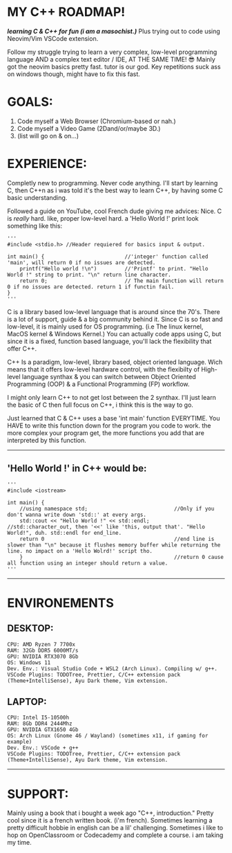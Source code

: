# MY C++ ROADMAP!
***learning C & C++ for fun (i am a masochist.)*** Plus trying out to code using Neovim/Vim VSCode extension.

Follow my struggle trying to learn a very complex, low-level programming language AND a complex text editor / IDE, AT THE SAME TIME! 😎
Mainly got the neovim basics pretty fast. tutor is our god. Key repetitions suck ass on windows though, might have to fix this fast.

# GOALS:
1. Code myself a Web Browser (Chromium-based or nah.)
2. Code myself a Video Game (2Dand/or/maybe 3D.)
3. (list will go on & on...)

# EXPERIENCE:
Completly new to programming. Never code anything. I'll start by learning C, then C++n as i was told it's the best way to learn C++, by having some C basic understanding.

Followed a guide on YouTube, cool French dude giving me advices: Nice. C is *really* hard. like, proper low-level hard. a 'Hello World !' print look something like this:

    '''
    #include <stdio.h> //Header requiered for basics input & output.

    int main() {                          //'integer' function called 'main', will return 0 if no issues are detected.
        printf("Hello world !\n")         //'Printf' to print. "Hello World !" string to print. "\n" return line character.
        return 0;                         // The main function will return 0 if no issues are detected. return 1 if functin fail.
    }
    '''

C is a library based low-level language that is around since the 70's. There is a lot of support, guide & a big community behind it. Since C is so fast and low-level, it is mainly used for OS programming. (i.e The linux kernel, MacOS kernel & Windows Kernel.) You can actually code apps using C, but since it is a fixed, function based language, you'll lack the flexibility that offer C++.

C++ Is a paradigm, low-level, library based, object oriented language. Wich means that it offers low-level hardware control, with the flexibilty of High-level language synthax & you can switch between Object Oriented Programming (OOP) & a Functional Programming (FP) workflow.

I might only learn C++ to not get lost between the 2 synthax. I'll just learn the basic of C then full focus on C++, i think this is the way to go.

Just learned that C & C++ uses a base 'int main' function EVERYTIME. You HAVE to write this function down for the program you code to work. the more complex your program get, the more functions you add that are interpreted by this function.

---

## 'Hello World !' in C++ would be:

    '''
    #include <iostream>

    int main() {
        //using namespace std;                            //Only if you don't wanna write down 'std::' at every args.
        std::cout << "Hello World !" << std::endl;        //std::character_out, then '<<' like 'this, output that'. "Hello World!", duh. std::endl for end_line.
        return 0                                          //end line is slower than "\n" because it flushes memory buffer while returning the line. no impact on a 'Hello Wolrd!' script tho.
        }                                                 //return 0 cause all function using an integer should return a value.
    '''

---

# ENVIRONEMENTS

## DESKTOP: 
    CPU: AMD Ryzen 7 7700x
    RAM: 32Gb DDR5 6000MT/s 
    GPU: NVIDIA RTX3070 8Gb
    OS: Windows 11
    Dev. Env.: Visual Studio Code + WSL2 (Arch Linux). Compiling w/ g++.
    VSCode Plugins: TODOTree, Prettier, C/C++ extension pack (Theme+IntelliSense), Ayu Dark theme, Vim extension.

## LAPTOP:
    CPU: Intel I5-10500h
    RAM: 8Gb DDR4 2444Mhz
    GPU: NVIDIA GTX1650 4Gb
    OS: Arch Linux (Gnome 46 / Wayland) (sometimes x11, if gaming for example)
    Dev. Env.: VSCode + g++
    VSCode Plugins: TODOTree, Prettier, C/C++ extension pack (Theme+IntelliSense), Ayu Dark theme, Vim extension.
---

# SUPPORT:
Mainly using a book that i bought a week ago "C++, introduction." Pretty cool since it is a french written book. (i'm french). Sometimes learning a pretty difficult hobbie in english can be a lil' challenging. 
Sometimes i like to hop on OpenClassroom or Codecademy and complete a course. i am taking my time.
